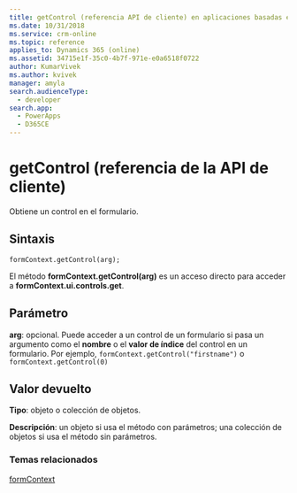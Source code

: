 ```yaml
---
title: getControl (referencia API de cliente) en aplicaciones basadas en modelos | Microsoft Docs
ms.date: 10/31/2018
ms.service: crm-online
ms.topic: reference
applies_to: Dynamics 365 (online)
ms.assetid: 34715e1f-35c0-4b7f-971e-e0a6518f0722
author: KumarVivek
ms.author: kvivek
manager: amyla
search.audienceType:
  - developer
search.app:
  - PowerApps
  - D365CE
---
```

# <a name="getcontrol-client-api-reference"></a>getControl (referencia de la API de cliente)



Obtiene un control en el formulario. 

## <a name="syntax"></a>Sintaxis

`formContext.getControl(arg);`

El método **formContext.getControl(arg)** es un acceso directo para acceder a **formContext.ui.controls.get**.

## <a name="parameter"></a>Parámetro

**arg**: opcional. Puede acceder a un control de un formulario si pasa un argumento como el **nombre** o el **valor de índice** del control en un formulario. Por ejemplo, `formContext.getControl("firstname")` o `formContext.getControl(0)`


## <a name="return-value"></a>Valor devuelto

**Tipo**: objeto o colección de objetos.

**Descripción**: un objeto si usa el método con parámetros; una colección de objetos si usa el método sin parámetros.



### <a name="related-topics"></a>Temas relacionados

[formContext](../../clientapi-form-Context.md)



